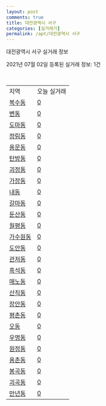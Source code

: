 ```yaml
---
layout: post
comments: true
title: 대전광역시 서구
categories: [실거래가]
permalink: /apt/대전광역시 서구
---
```


대전광역시 서구 실거래 정보

2021년 07월 02일 등록된 실거래 정보: 1건

<script type="text/javascript">
  google.charts.load('current', {'packages':['corechart']});
  google.charts.setOnLoadCallback(drawChart);

  function drawChart() {
    var data = google.visualization.arrayToDataTable([['거래일', '매매', '전월세', '전매'], ['20-07', 625, 721, 24], ['20-08', 529, 671, 41], ['20-09', 527, 574, 20], ['20-10', 605, 611, 16], ['20-11', 739, 662, 16], ['20-12', 885, 744, 34], ['21-01', 653, 705, 10], ['21-02', 542, 670, 7], ['21-03', 566, 613, 13], ['21-04', 539, 513, 7], ['21-05', 506, 422, 15], ['21-06', 235, 282, 2]]);

    var options = {
      title: '최근 유형별 거래량 추이',
      legend: { position: 'bottom' }
    };

    var chart = new google.visualization.LineChart(document.getElementById('columnchart_material'));
    chart.draw(data, (options));
  }
</script>

<div id="columnchart_material" style="width: 95%; margin-left: -35px"></div>
<br>
<table class="sortable">
  <tr>
    <td>지역</td>
    <td>오늘 실거래</td>
  </tr>

  
  <tr class="item">
    <td><a href="대전광역시 서구 복수동">복수동</a></td>
    <td><a href="대전광역시 서구 복수동">0</a></td>
  </tr>
    

  <tr class="item">
    <td><a href="대전광역시 서구 변동">변동</a></td>
    <td><a href="대전광역시 서구 변동">0</a></td>
  </tr>
    

  <tr class="item">
    <td><a href="대전광역시 서구 도마동">도마동</a></td>
    <td><a href="대전광역시 서구 도마동">0</a></td>
  </tr>
    

  <tr class="item">
    <td><a href="대전광역시 서구 정림동">정림동</a></td>
    <td><a href="대전광역시 서구 정림동">0</a></td>
  </tr>
    

  <tr class="item">
    <td><a href="대전광역시 서구 용문동">용문동</a></td>
    <td><a href="대전광역시 서구 용문동">0</a></td>
  </tr>
    

  <tr class="item">
    <td><a href="대전광역시 서구 탄방동">탄방동</a></td>
    <td><a href="대전광역시 서구 탄방동">0</a></td>
  </tr>
    

  <tr class="item">
    <td><a href="대전광역시 서구 괴정동">괴정동</a></td>
    <td><a href="대전광역시 서구 괴정동">0</a></td>
  </tr>
    

  <tr class="item">
    <td><a href="대전광역시 서구 가장동">가장동</a></td>
    <td><a href="대전광역시 서구 가장동">0</a></td>
  </tr>
    

  <tr class="item">
    <td><a href="대전광역시 서구 내동">내동</a></td>
    <td><a href="대전광역시 서구 내동">0</a></td>
  </tr>
    

  <tr class="item">
    <td><a href="대전광역시 서구 갈마동">갈마동</a></td>
    <td><a href="대전광역시 서구 갈마동">0</a></td>
  </tr>
    

  <tr class="item">
    <td><a href="대전광역시 서구 둔산동">둔산동</a></td>
    <td><a href="대전광역시 서구 둔산동">0</a></td>
  </tr>
    

  <tr class="item">
    <td><a href="대전광역시 서구 월평동">월평동</a></td>
    <td><a href="대전광역시 서구 월평동">0</a></td>
  </tr>
    

  <tr class="item">
    <td><a href="대전광역시 서구 가수원동">가수원동</a></td>
    <td><a href="대전광역시 서구 가수원동">0</a></td>
  </tr>
    

  <tr class="item">
    <td><a href="대전광역시 서구 도안동">도안동</a></td>
    <td><a href="대전광역시 서구 도안동">0</a></td>
  </tr>
    

  <tr class="item">
    <td><a href="대전광역시 서구 관저동">관저동</a></td>
    <td><a href="대전광역시 서구 관저동">0</a></td>
  </tr>
    

  <tr class="item">
    <td><a href="대전광역시 서구 흑석동">흑석동</a></td>
    <td><a href="대전광역시 서구 흑석동">0</a></td>
  </tr>
    

  <tr class="item">
    <td><a href="대전광역시 서구 매노동">매노동</a></td>
    <td><a href="대전광역시 서구 매노동">0</a></td>
  </tr>
    

  <tr class="item">
    <td><a href="대전광역시 서구 산직동">산직동</a></td>
    <td><a href="대전광역시 서구 산직동">0</a></td>
  </tr>
    

  <tr class="item">
    <td><a href="대전광역시 서구 장안동">장안동</a></td>
    <td><a href="대전광역시 서구 장안동">0</a></td>
  </tr>
    

  <tr class="item">
    <td><a href="대전광역시 서구 평촌동">평촌동</a></td>
    <td><a href="대전광역시 서구 평촌동">0</a></td>
  </tr>
    

  <tr class="item">
    <td><a href="대전광역시 서구 오동">오동</a></td>
    <td><a href="대전광역시 서구 오동">0</a></td>
  </tr>
    

  <tr class="item">
    <td><a href="대전광역시 서구 우명동">우명동</a></td>
    <td><a href="대전광역시 서구 우명동">0</a></td>
  </tr>
    

  <tr class="item">
    <td><a href="대전광역시 서구 원정동">원정동</a></td>
    <td><a href="대전광역시 서구 원정동">0</a></td>
  </tr>
    

  <tr class="item">
    <td><a href="대전광역시 서구 용촌동">용촌동</a></td>
    <td><a href="대전광역시 서구 용촌동">0</a></td>
  </tr>
    

  <tr class="item">
    <td><a href="대전광역시 서구 봉곡동">봉곡동</a></td>
    <td><a href="대전광역시 서구 봉곡동">0</a></td>
  </tr>
    

  <tr class="item">
    <td><a href="대전광역시 서구 괴곡동">괴곡동</a></td>
    <td><a href="대전광역시 서구 괴곡동">0</a></td>
  </tr>
    

  <tr class="item">
    <td><a href="대전광역시 서구 만년동">만년동</a></td>
    <td><a href="대전광역시 서구 만년동">0</a></td>
  </tr>
    


</table>


    
